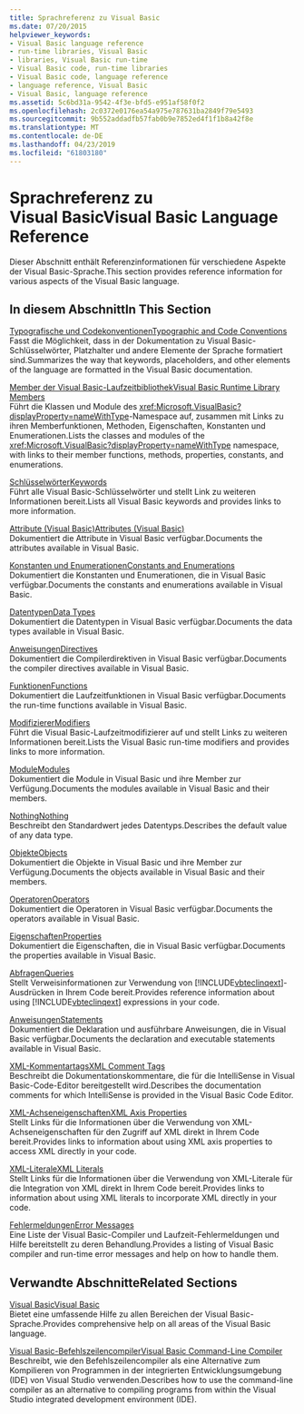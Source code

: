 ```yaml
---
title: Sprachreferenz zu Visual Basic
ms.date: 07/20/2015
helpviewer_keywords:
- Visual Basic language reference
- run-time libraries, Visual Basic
- libraries, Visual Basic run-time
- Visual Basic code, run-time libraries
- Visual Basic code, language reference
- language reference, Visual Basic
- Visual Basic, language reference
ms.assetid: 5c6bd31a-9542-4f3e-bfd5-e951af58f0f2
ms.openlocfilehash: 2c0372e0176ea54a975e787631ba2849f79e5493
ms.sourcegitcommit: 9b552addadfb57fab0b9e7852ed4f1f1b8a42f8e
ms.translationtype: MT
ms.contentlocale: de-DE
ms.lasthandoff: 04/23/2019
ms.locfileid: "61803180"
---
```

# <a name="visual-basic-language-reference"></a><span data-ttu-id="1b514-102">Sprachreferenz zu Visual Basic</span><span class="sxs-lookup"><span data-stu-id="1b514-102">Visual Basic Language Reference</span></span>
<span data-ttu-id="1b514-103">Dieser Abschnitt enthält Referenzinformationen für verschiedene Aspekte der Visual Basic-Sprache.</span><span class="sxs-lookup"><span data-stu-id="1b514-103">This section provides reference information for various aspects of the Visual Basic language.</span></span>  
  
## <a name="in-this-section"></a><span data-ttu-id="1b514-104">In diesem Abschnitt</span><span class="sxs-lookup"><span data-stu-id="1b514-104">In This Section</span></span>  
 [<span data-ttu-id="1b514-105">Typografische und Codekonventionen</span><span class="sxs-lookup"><span data-stu-id="1b514-105">Typographic and Code Conventions</span></span>](../../visual-basic/language-reference/typographic-and-code-conventions.md)  
 <span data-ttu-id="1b514-106">Fasst die Möglichkeit, dass in der Dokumentation zu Visual Basic-Schlüsselwörter, Platzhalter und andere Elemente der Sprache formatiert sind.</span><span class="sxs-lookup"><span data-stu-id="1b514-106">Summarizes the way that keywords, placeholders, and other elements of the language are formatted in the Visual Basic documentation.</span></span>  
  
 [<span data-ttu-id="1b514-107">Member der Visual Basic-Laufzeitbibliothek</span><span class="sxs-lookup"><span data-stu-id="1b514-107">Visual Basic Runtime Library Members</span></span>](../../visual-basic/language-reference/runtime-library-members.md)  
 <span data-ttu-id="1b514-108">Führt die Klassen und Module des <xref:Microsoft.VisualBasic?displayProperty=nameWithType>-Namespace auf, zusammen mit Links zu ihren Memberfunktionen, Methoden, Eigenschaften, Konstanten und Enumerationen.</span><span class="sxs-lookup"><span data-stu-id="1b514-108">Lists the classes and modules of the <xref:Microsoft.VisualBasic?displayProperty=nameWithType> namespace, with links to their member functions, methods, properties, constants, and enumerations.</span></span>  
  
 [<span data-ttu-id="1b514-109">Schlüsselwörter</span><span class="sxs-lookup"><span data-stu-id="1b514-109">Keywords</span></span>](../../visual-basic/language-reference/keywords/index.md)  
 <span data-ttu-id="1b514-110">Führt alle Visual Basic-Schlüsselwörter und stellt Link zu weiteren Informationen bereit.</span><span class="sxs-lookup"><span data-stu-id="1b514-110">Lists all Visual Basic keywords and provides links to more information.</span></span>  
  
 [<span data-ttu-id="1b514-111">Attribute (Visual Basic)</span><span class="sxs-lookup"><span data-stu-id="1b514-111">Attributes (Visual Basic)</span></span>](../../visual-basic/language-reference/attributes.md)  
 <span data-ttu-id="1b514-112">Dokumentiert die Attribute in Visual Basic verfügbar.</span><span class="sxs-lookup"><span data-stu-id="1b514-112">Documents the attributes available in Visual Basic.</span></span>  
  
 [<span data-ttu-id="1b514-113">Konstanten und Enumerationen</span><span class="sxs-lookup"><span data-stu-id="1b514-113">Constants and Enumerations</span></span>](../../visual-basic/language-reference/constants-and-enumerations.md)  
 <span data-ttu-id="1b514-114">Dokumentiert die Konstanten und Enumerationen, die in Visual Basic verfügbar.</span><span class="sxs-lookup"><span data-stu-id="1b514-114">Documents the constants and enumerations available in Visual Basic.</span></span>  
  
 [<span data-ttu-id="1b514-115">Datentypen</span><span class="sxs-lookup"><span data-stu-id="1b514-115">Data Types</span></span>](../../visual-basic/language-reference/data-types/index.md)  
 <span data-ttu-id="1b514-116">Dokumentiert die Datentypen in Visual Basic verfügbar.</span><span class="sxs-lookup"><span data-stu-id="1b514-116">Documents the data types available in Visual Basic.</span></span>  
  
 [<span data-ttu-id="1b514-117">Anweisungen</span><span class="sxs-lookup"><span data-stu-id="1b514-117">Directives</span></span>](../../visual-basic/language-reference/directives/index.md)  
 <span data-ttu-id="1b514-118">Dokumentiert die Compilerdirektiven in Visual Basic verfügbar.</span><span class="sxs-lookup"><span data-stu-id="1b514-118">Documents the compiler directives available in Visual Basic.</span></span>  
  
 [<span data-ttu-id="1b514-119">Funktionen</span><span class="sxs-lookup"><span data-stu-id="1b514-119">Functions</span></span>](../../visual-basic/language-reference/functions/index.md)  
 <span data-ttu-id="1b514-120">Dokumentiert die Laufzeitfunktionen in Visual Basic verfügbar.</span><span class="sxs-lookup"><span data-stu-id="1b514-120">Documents the run-time functions available in Visual Basic.</span></span>  
  
 [<span data-ttu-id="1b514-121">Modifizierer</span><span class="sxs-lookup"><span data-stu-id="1b514-121">Modifiers</span></span>](../../visual-basic/language-reference/modifiers/index.md)  
 <span data-ttu-id="1b514-122">Führt die Visual Basic-Laufzeitmodifizierer auf und stellt Links zu weiteren Informationen bereit.</span><span class="sxs-lookup"><span data-stu-id="1b514-122">Lists the Visual Basic run-time modifiers and provides links to more information.</span></span>  
  
 [<span data-ttu-id="1b514-123">Module</span><span class="sxs-lookup"><span data-stu-id="1b514-123">Modules</span></span>](../../visual-basic/language-reference/modules.md)  
 <span data-ttu-id="1b514-124">Dokumentiert die Module in Visual Basic und ihre Member zur Verfügung.</span><span class="sxs-lookup"><span data-stu-id="1b514-124">Documents the modules available in Visual Basic and their members.</span></span>  
  
 [<span data-ttu-id="1b514-125">Nothing</span><span class="sxs-lookup"><span data-stu-id="1b514-125">Nothing</span></span>](../../visual-basic/language-reference/nothing.md)  
 <span data-ttu-id="1b514-126">Beschreibt den Standardwert jedes Datentyps.</span><span class="sxs-lookup"><span data-stu-id="1b514-126">Describes the default value of any data type.</span></span>  
  
 [<span data-ttu-id="1b514-127">Objekte</span><span class="sxs-lookup"><span data-stu-id="1b514-127">Objects</span></span>](../../visual-basic/language-reference/objects/index.md)  
 <span data-ttu-id="1b514-128">Dokumentiert die Objekte in Visual Basic und ihre Member zur Verfügung.</span><span class="sxs-lookup"><span data-stu-id="1b514-128">Documents the objects available in Visual Basic and their members.</span></span>  
  
 [<span data-ttu-id="1b514-129">Operatoren</span><span class="sxs-lookup"><span data-stu-id="1b514-129">Operators</span></span>](../../visual-basic/language-reference/operators/index.md)  
 <span data-ttu-id="1b514-130">Dokumentiert die Operatoren in Visual Basic verfügbar.</span><span class="sxs-lookup"><span data-stu-id="1b514-130">Documents the operators available in Visual Basic.</span></span>  
  
 [<span data-ttu-id="1b514-131">Eigenschaften</span><span class="sxs-lookup"><span data-stu-id="1b514-131">Properties</span></span>](../../visual-basic/language-reference/properties.md)  
 <span data-ttu-id="1b514-132">Dokumentiert die Eigenschaften, die in Visual Basic verfügbar.</span><span class="sxs-lookup"><span data-stu-id="1b514-132">Documents the properties available in Visual Basic.</span></span>  
  
 [<span data-ttu-id="1b514-133">Abfragen</span><span class="sxs-lookup"><span data-stu-id="1b514-133">Queries</span></span>](../../visual-basic/language-reference/queries/index.md)  
 <span data-ttu-id="1b514-134">Stellt Verweisinformationen zur Verwendung von [!INCLUDE[vbteclinqext](~/includes/vbteclinqext-md.md)]-Ausdrücken in Ihrem Code bereit.</span><span class="sxs-lookup"><span data-stu-id="1b514-134">Provides reference information about using [!INCLUDE[vbteclinqext](~/includes/vbteclinqext-md.md)] expressions in your code.</span></span>  
  
 [<span data-ttu-id="1b514-135">Anweisungen</span><span class="sxs-lookup"><span data-stu-id="1b514-135">Statements</span></span>](../../visual-basic/language-reference/statements/index.md)  
 <span data-ttu-id="1b514-136">Dokumentiert die Deklaration und ausführbare Anweisungen, die in Visual Basic verfügbar.</span><span class="sxs-lookup"><span data-stu-id="1b514-136">Documents the declaration and executable statements available in Visual Basic.</span></span>  
  
 [<span data-ttu-id="1b514-137">XML-Kommentartags</span><span class="sxs-lookup"><span data-stu-id="1b514-137">XML Comment Tags</span></span>](../../visual-basic/language-reference/xmldoc/index.md)  
 <span data-ttu-id="1b514-138">Beschreibt die Dokumentationskommentare, die für die IntelliSense in Visual Basic-Code-Editor bereitgestellt wird.</span><span class="sxs-lookup"><span data-stu-id="1b514-138">Describes the documentation comments for which IntelliSense is provided in the Visual Basic Code Editor.</span></span>  
  
 [<span data-ttu-id="1b514-139">XML-Achseneigenschaften</span><span class="sxs-lookup"><span data-stu-id="1b514-139">XML Axis Properties</span></span>](../../visual-basic/language-reference/xml-axis/index.md)  
 <span data-ttu-id="1b514-140">Stellt Links für die Informationen über die Verwendung von XML-Achseneigenschaften für den Zugriff auf XML direkt in Ihrem Code bereit.</span><span class="sxs-lookup"><span data-stu-id="1b514-140">Provides links to information about using XML axis properties to access XML directly in your code.</span></span>  
  
 [<span data-ttu-id="1b514-141">XML-Literale</span><span class="sxs-lookup"><span data-stu-id="1b514-141">XML Literals</span></span>](../../visual-basic/language-reference/xml-literals/index.md)  
 <span data-ttu-id="1b514-142">Stellt Links für die Informationen über die Verwendung von XML-Literale für die Integration von XML direkt in Ihrem Code bereit.</span><span class="sxs-lookup"><span data-stu-id="1b514-142">Provides links to information about using XML literals to incorporate XML directly in your code.</span></span>  
  
 [<span data-ttu-id="1b514-143">Fehlermeldungen</span><span class="sxs-lookup"><span data-stu-id="1b514-143">Error Messages</span></span>](../../visual-basic/language-reference/error-messages/index.md)  
 <span data-ttu-id="1b514-144">Eine Liste der Visual Basic-Compiler und Laufzeit-Fehlermeldungen und Hilfe bereitstellt zu deren Behandlung.</span><span class="sxs-lookup"><span data-stu-id="1b514-144">Provides a listing of Visual Basic compiler and run-time error messages and help on how to handle them.</span></span>  
  
## <a name="related-sections"></a><span data-ttu-id="1b514-145">Verwandte Abschnitte</span><span class="sxs-lookup"><span data-stu-id="1b514-145">Related Sections</span></span>  
 [<span data-ttu-id="1b514-146">Visual Basic</span><span class="sxs-lookup"><span data-stu-id="1b514-146">Visual Basic</span></span>](../../visual-basic/index.md)  
 <span data-ttu-id="1b514-147">Bietet eine umfassende Hilfe zu allen Bereichen der Visual Basic-Sprache.</span><span class="sxs-lookup"><span data-stu-id="1b514-147">Provides comprehensive help on all areas of the Visual Basic language.</span></span>  
  
 [<span data-ttu-id="1b514-148">Visual Basic-Befehlszeilencompiler</span><span class="sxs-lookup"><span data-stu-id="1b514-148">Visual Basic Command-Line Compiler</span></span>](../../visual-basic/reference/command-line-compiler/index.md)  
 <span data-ttu-id="1b514-149">Beschreibt, wie den Befehlszeilencompiler als eine Alternative zum Kompilieren von Programmen in der integrierten Entwicklungsumgebung (IDE) von Visual Studio verwenden.</span><span class="sxs-lookup"><span data-stu-id="1b514-149">Describes how to use the command-line compiler as an alternative to compiling programs from within the Visual Studio integrated development environment (IDE).</span></span>

